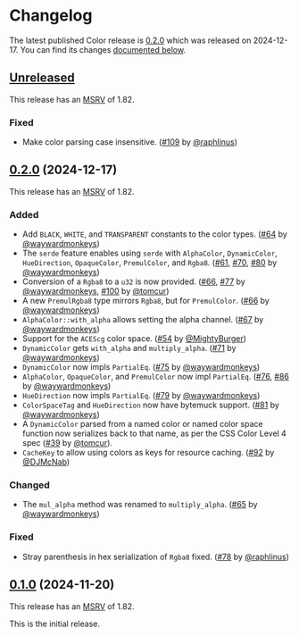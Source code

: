 <!-- Instructions

This changelog follows the patterns described here: <https://keepachangelog.com/en/>.

Subheadings to categorize changes are `added, changed, deprecated, removed, fixed, security`.

-->

# Changelog

The latest published Color release is [0.2.0](#020-2024-12-17) which was released on 2024-12-17.
You can find its changes [documented below](#020-2024-12-17).

## [Unreleased]

This release has an [MSRV][] of 1.82.

### Fixed

* Make color parsing case insensitive. ([#109][] by [@raphlinus][])

## [0.2.0][] (2024-12-17)

This release has an [MSRV][] of 1.82.

### Added

* Add `BLACK`, `WHITE`, and `TRANSPARENT` constants to the color types. ([#64][] by [@waywardmonkeys][])
* The `serde` feature enables using `serde` with `AlphaColor`, `DynamicColor`, `HueDirection`, `OpaqueColor`, `PremulColor`, and `Rgba8`. ([#61][], [#70][], [#80][] by [@waywardmonkeys][])
* Conversion of a `Rgba8` to a `u32` is now provided. ([#66][], [#77][] by [@waywardmonkeys][], [#100][] by [@tomcur][])
* A new `PremulRgba8` type mirrors `Rgba8`, but for `PremulColor`. ([#66][] by [@waywardmonkeys][])
* `AlphaColor::with_alpha` allows setting the alpha channel. ([#67][] by [@waywardmonkeys][])
* Support for the `ACEScg` color space. ([#54][] by [@MightyBurger][])
* `DynamicColor` gets `with_alpha` and `multiply_alpha`. ([#71][] by [@waywardmonkeys][])
* `DynamicColor` now impls `PartialEq`. ([#75][] by [@waywardmonkeys][])
* `AlphaColor`, `OpaqueColor`, and `PremulColor` now impl `PartialEq`. ([#76][], [#86][] by [@waywardmonkeys][])
* `HueDirection` now impls `PartialEq`. ([#79][] by [@waywardmonkeys][])
* `ColorSpaceTag` and `HueDirection` now have bytemuck support. ([#81][] by [@waywardmonkeys][])
* A `DynamicColor` parsed from a named color or named color space function now serializes back to that name, as per the CSS Color Level 4 spec ([#39][] by [@tomcur][]).
* `CacheKey` to allow using colors as keys for resource caching. ([#92][] by [@DJMcNab][])

### Changed

* The `mul_alpha` method was renamed to `multiply_alpha`. ([#65][] by [@waywardmonkeys][])

### Fixed

* Stray parenthesis in hex serialization of `Rgba8` fixed. ([#78][] by [@raphlinus][])

## [0.1.0][] (2024-11-20)

This release has an [MSRV][] of 1.82.

This is the initial release.

[@DJMcNab]: https://github.com/DJMcNab
[@MightyBurger]: https://github.com/MightyBurger
[@raphlinus]: https://github.com/raphlinus
[@tomcur]: https://github.com/tomcur
[@waywardmonkeys]: https://github.com/waywardmonkeys

[#39]: https://github.com/linebender/color/pull/39
[#54]: https://github.com/linebender/color/pull/54
[#61]: https://github.com/linebender/color/pull/61
[#64]: https://github.com/linebender/color/pull/64
[#65]: https://github.com/linebender/color/pull/65
[#66]: https://github.com/linebender/color/pull/66
[#67]: https://github.com/linebender/color/pull/67
[#70]: https://github.com/linebender/color/pull/70
[#71]: https://github.com/linebender/color/pull/71
[#75]: https://github.com/linebender/color/pull/75
[#76]: https://github.com/linebender/color/pull/76
[#77]: https://github.com/linebender/color/pull/77
[#78]: https://github.com/linebender/color/pull/78
[#79]: https://github.com/linebender/color/pull/79
[#80]: https://github.com/linebender/color/pull/80
[#81]: https://github.com/linebender/color/pull/81
[#86]: https://github.com/linebender/color/pull/86
[#92]: https://github.com/linebender/color/pull/92
[#100]: https://github.com/linebender/color/pull/100
[#109]: https://github.com/linebender/color/pull/109

[Unreleased]: https://github.com/linebender/color/compare/v0.2.0...HEAD
[0.2.0]: https://github.com/linebender/color/releases/tag/v0.2.0
[0.1.0]: https://github.com/linebender/color/releases/tag/v0.1.0

[MSRV]: README.md#minimum-supported-rust-version-msrv
